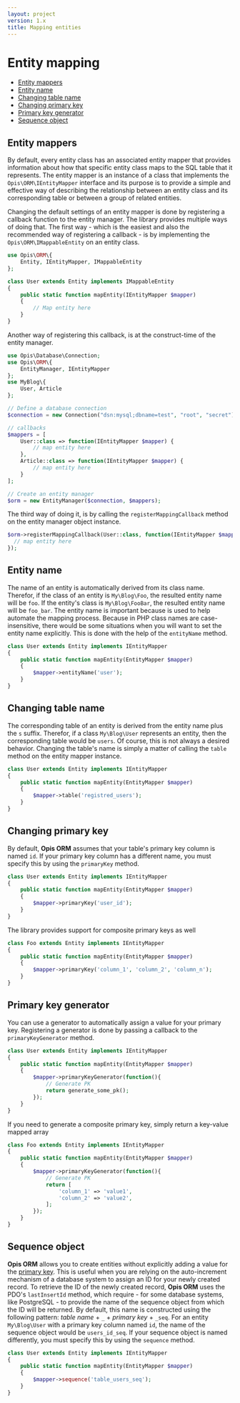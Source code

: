 ```yaml
---
layout: project
version: 1.x
title: Mapping entities
---
```

# Entity mapping

- [Entity mappers](#entity-mappers)
- [Entity name](#entity-name)
- [Changing table name](#changing-table-name)
- [Changing primary key](#changing-primary-key)
- [Primary key generator](#primary-key-generator)
- [Sequence object](#sequence-object)

## Entity mappers

By default, every entity class has an associated entity mapper that provides
information about how that specific entity class maps to the SQL table that it represents.
The entity mapper is an instance of a class that implements the `Opis\ORM\IEntityMapper` 
interface and its purpose is to provide a simple and effective way of describing
the relationship between an entity class and its corresponding table or between a
group of related entities.

Changing the default settings of an entity mapper is done by registering a callback
function to the entity manager. The library provides multiple ways of doing that.
The first way - which is the easiest and also the recommended way of registering a callback -
is by implementing the `Opis\ORM\IMappableEntity` on an entity class.

```php
use Opis\ORM\{
    Entity, IEntityMapper, IMappableEntity
};

class User extends Entity implements IMappableEntity
{
    public static function mapEntity(IEntityMapper $mapper)
    {
        // Map entity here
    }
}
```

Another way of registering this callback, is at the construct-time of the entity manager.

```php
use Opis\Database\Connection;
use Opis\ORM\{
    EntityManager, IEntityMapper
};
use MyBlog\{
    User, Article
};

// Define a database connection
$connection = new Connection("dsn:mysql;dbname=test", "root", "secret");

// callbacks
$mappers = [
    User::class => function(IEntityMapper $mapper) {
        // map entity here
    },
    Article::class => function(IEntityMapper $mapper) {
        // map entity here
    }
];

// Create an entity manager
$orm = new EntityManager($connection, $mappers);
```

The third way of doing it, is by calling the `registerMappingCallback` method
on the entity manager object instance.

```php
$orm->registerMappingCallback(User::class, function(IEntityMapper $mapper){
  // map entity here
});
```

## Entity name

The name of an entity is automatically derived from its class name. Therefor, if
the class of an entity is `My\Blog\Foo`, the resulted entity name will be `foo`.
If the entity's class is `My\Blog\FooBar`, the resulted entity name will be `foo_bar`.
The entity name is important because is used to help automate the mapping process.
Because in PHP class names are case-insensitive, there would be some situations
when you will want to set the entity name explicitly. This is done with the help
of the `entityName` method.

```php
class User extends Entity implements IEntityMapper
{
    public static function mapEntity(EntityMapper $mapper)
    {
        $mapper->entityName('user');
    }
}
```


## Changing table name

The corresponding table of an entity is derived from the entity name plus the `s` suffix. 
Therefor, if a class `My\Blog\User` represents an entity, then
the corresponding table would be `users`. 
Of course, this is not always a desired behavior. Changing the table's name is
simply a matter of calling the `table` method on the entity mapper instance.

```php
class User extends Entity implements IEntityMapper
{
    public static function mapEntity(EntityMapper $mapper)
    {
        $mapper->table('registred_users');
    }
}
```

## Changing primary key

By default, **Opis ORM** assumes that your table's primary key column is named `id`. 
If your primary key column has a different name, you must specify this by using the
`primaryKey` method.

```php
class User extends Entity implements IEntityMapper
{
    public static function mapEntity(EntityMapper $mapper)
    {
        $mapper->primaryKey('user_id');
    }
}
```

The library provides support for composite primary keys as well

```php
class Foo extends Entity implements IEntityMapper
{
    public static function mapEntity(EntityMapper $mapper)
    {
        $mapper->primaryKey('column_1', 'column_2', 'column_n');
    }
}
```

## Primary key generator

You can use a generator to automatically assign a value for your primary key.
Registering a generator is done by passing a callback to the `primaryKeyGenerator` method.

```php
class User extends Entity implements IEntityMapper
{
    public static function mapEntity(EntityMapper $mapper)
    {
        $mapper->primaryKeyGenerator(function(){
            // Generate PK
            return generate_some_pk();
        });
    }
}
```

If you need to generate a composite primary key, simply return a key-value mapped array

```php
class Foo extends Entity implements IEntityMapper
{
    public static function mapEntity(EntityMapper $mapper)
    {
        $mapper->primaryKeyGenerator(function(){
            // Generate PK
            return [
                'column_1' => 'value1',
                'column_2' => 'value2',
            ];
        });
    }
}
```


## Sequence object

**Opis ORM** allows you to create entities without explicitly adding a value for
the [primary key](#changing-primary-key). This is useful when you are relying on the 
auto-increment mechanism of a database system to assign an ID for your newly created
record. To retrieve the ID of the newly created record, **Opis ORM** uses the PDO's 
`lastInsertId` method, which require - for some database systems, like PostgreSQL - to
provide the name of the sequence object from which the ID will be returned. 
By default, this name is constructed using the following pattern: *table name* + `_` +
*primary key* + `_seq`. For an entity `My\Blog\User` with a primary key column named `id`,
the name of the sequence object would be `users_id_seq`. If your sequence object is named
differently, you must specify this by using the `sequence` method.

```php
class User extends Entity implements IEntityMapper
{
    public static function mapEntity(EntityMapper $mapper)
    {
        $mapper->sequence('table_users_seq');
    }
}
```
